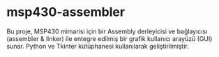 # msp430-assembler
Bu proje, MSP430 mimarisi için bir Assembly derleyicisi ve bağlayıcısı (assembler &amp; linker) ile entegre edilmiş bir grafik kullanıcı arayüzü (GUI) sunar. Python ve Tkinter kütüphanesi kullanılarak geliştirilmiştir.
